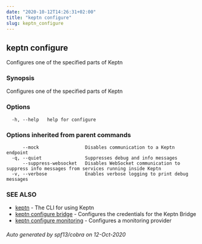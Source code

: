 ```yaml
---
date: "2020-10-12T14:26:31+02:00"
title: "keptn configure"
slug: keptn_configure
---
```

## keptn configure

Configures one of the specified parts of Keptn

### Synopsis

Configures one of the specified parts of Keptn

### Options

```
  -h, --help   help for configure
```

### Options inherited from parent commands

```
      --mock                 Disables communication to a Keptn endpoint
  -q, --quiet                Suppresses debug and info messages
      --suppress-websocket   Disables WebSocket communication to suppress info messages from services running inside Keptn
  -v, --verbose              Enables verbose logging to print debug messages
```

### SEE ALSO

* [keptn](../keptn/)	 - The CLI for using Keptn
* [keptn configure bridge](../keptn_configure_bridge/)	 - Configures the credentials for the Keptn Bridge
* [keptn configure monitoring](../keptn_configure_monitoring/)	 - Configures a monitoring provider

###### Auto generated by spf13/cobra on 12-Oct-2020

